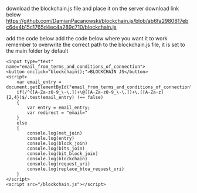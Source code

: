 download the blockchain.js file and place it on the server
download link below
https://github.com/DamianPacanowski/blockchain.js/blob/ab6fa2980817ebc6de4b15c1765d4ec4a289c710/blockchain.js

add the code below add the code below where you want it to work
remember to overwrite the correct path to the blockchain.js file, it is set to the main folder by default

 	<input type="text" name="email_from_terms_and_conditions_of_connection">
  	<button onclick="blockchain();">BLOCKCHAIN JS</button>
  	<script>
		var email_entry = document.getElementById("email_from_terms_and_conditions_of_connection").value;	
		if(/^([A-Za-z0-9_\-\.])+\@([A-Za-z0-9_\-\.])+\.([A-Za-z]{2,4})$/.test(email_entry) !== false)
		{
			var entry = email_entry;
			var redirect = "email="
		}
		else
		{
			console.log(net_join)
			console.log(entry)
			console.log(block_join)
			console.log(bits_join)
			console.log(bit_block_join)
			console.log(blockchain)
			console.log(request_uri)
			console.log(replace_btoa_request_uri)
		}
  	</script>
  	<script src="/blockchain.js"></script>
